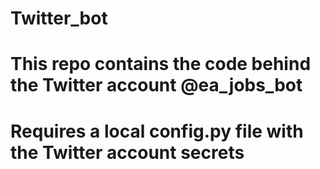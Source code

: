 # Twitter_bot

# This repo contains the code behind the Twitter account @ea_jobs_bot
# Requires a local config.py file with the Twitter account secrets
